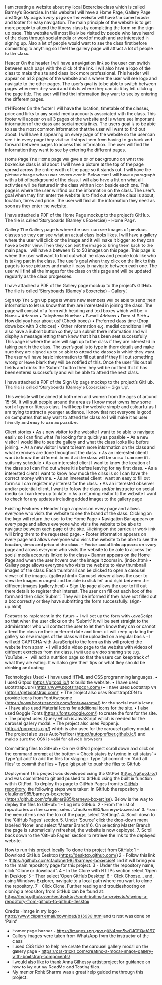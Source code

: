I am creating a website about my local Boxercise class which is called Barney’s Boxercise. In this website I will have a Home Page, Gallery Page and Sign Up page.  Every page on the website will have the same header and footer for easy navigation. The main principle of the website is to get more people to attend the fitness class by completing the form on the sign up page.
This website will most likely be visited by people who have heard of the class through social media or word of mouth and are interested in signing up. Also a lot of people would want to see the class first before committing to anything so I feel the gallery page will attract a lot of people to the class.

Header
On the header I will have a navigation link so the user can switch between each page with the click of the link. I will also have a logo of the class to make the site and class look more professional.
This header will appear on all 3 pages of the website and is where the user will see logo and navigate to the other pages. The user’s goal is to be able to switch between pages whenever they want and this is where they can do it by left clicking the page title. The user will find the information they want to see by entering the different pages.

#H1Footer
On the footer I will have the location, timetable of the classes, price and links to any social media accounts associated with the class.
This footer will appear on all 3 pages of the website and is where see important information of the class and social media links. The user’s goal is to be able to see the most common information that the user will want to find out about. I will have it appearing on every page of the website so the user can see it in every page they visit so it stops them from having to go back and forward between pages to access this information. The user will find the information they want to see by entering the different pages.

Home Page
The Home page will give a bit of background on what the boxercise class is all about.  I will have a picture at the top of the page spread across the entire width of the page so it stands out. I will have the picture change when user hovers over it. Below that I will have a paragraph with a bit of background of the class. I will also have a list on what all activities will be featured in the class with an icon beside each one. 
This page is where the user will find out the information on the class. The user’s goal when they first enter the website is to find out what the class is about, location, times and price. The user will find all the information they need as soon as they enter the website.

I have attached a PDF of the Home Page mockup to the project’s GitHub. The file is called ‘Storyboards (Barney's Boxercise) - Home Page’.

Gallery
The Gallery page is where the user can see images of previous classes so they can see what an actual class looks likes. I will have a gallery where the user will click on the image and it will make it bigger so they can have a better view. Then they can exit the image to bring them back to the main page. I will have a between 15 to 50 images on this page.
This page is where the user will want to find out what the class and people look like who is taking part in the class. The user’s goal when they click on the link to this page is to see pictures and make it easy to navigate between each one. The user will find all the images for the class on this page and will be updated regularly as the class progresses.

I have attached a PDF of the Gallery page mockup to the project’s GitHub. The file is called ‘Storyboards (Barney's Boxercise) - Gallery’.

Sign Up
The Sign Up page is where new members will be able to send their information to let us know that they are interested in joining the class. The page will consist of a form with heading and text boxes which will be:
•	Name
•	Address
•	Telephone Number
•	E-mail Address
•	Date of Birth
•	How did you hear about us? (Check boxes)
•	Preferred class time (Drop down box with 3 choices)
•	Other information e.g. medial conditions
I will also have a Submit button so they can submit there information and will display a message letting them know that it has been sent successfully.
This page is where the user will sign up to the class if they are interested in taking part in the class. The user’s goal is to type in there details and make sure they are signed up to be able to attend the classes in which they want. The user will have basic information to fill out and if they fill out something wrong or leave blank they will be notified of this. Once the user fills out all fields and clicks the ‘Submit’ button then they will be notified that it has been entered successfully and will be able to attend the next class.

I have attached a PDF of the Sign Up page mockup to the project’s GitHub. The file is called ‘Storyboards (Barney's Boxercise) – Sign Up’.

This website will be aimed at both men and women from the ages of around 15-50. It will suit people around the area as I know most towns how some sort of gym or fitness class. I will keep the website simple and colourful as I am trying to attract a younger audience. I know that not everyone is good on computers that may want to attend the class so I will make it as user friendly and easy to use as possible.

Client stories
•	As a new visitor to the website I want to be able to navigate easily so I can find what I’m looking for a quickly as possible
•	As a new visitor I would like to see the gallery and what the class looks like before joining.
•	As a new visitor I want to learn more information on the class and what exercises are done throughout the class.
•	As an interested client I want to know the different times that the class will be on so I can see if it suits my schedule
•	As an interested client I want to know the location of the class so I can find out where it is before leaving for my first class.
•	As a interested client I want to know how much the class is so I can have the correct money with me.
•	As an interested client I want an easy to fill out form so I can register my interest for the class.
•	As an interested observer and/or potential client, I want to follow the class and/or instructor on social media so I can keep up to date.
•	As a returning visitor to the website I want to check for any updates including added images to the gallery page

Existing Features
•	Header Logo appears on every page and allows everyone who visits the website to see the brand of the class. Clicking on the logo will return the user to the Home Page
•	Navigation Bar appears on every page and allows everyone who visits the website to be able to navigate between each page of the site. Clicking on the particular work link will bring them to the requested page.
•	Footer information appears on every page and allows everyone who visits the website to be able to see the location, times and price of the class.
•	Footer social links appears on every page and allows everyone who visits the website to be able to access the social media accounts linked to the class
•	Banner appears on the Home Page and when the user hovers over the image it zooms in. (index.html)
•	Gallery page allows everyone who visits the website to view thumbnail images of the class. Each thumbnail can be clicked to open a carousel viewer of the images. (gallery.html
•	Carousel viewer allows the user to view the images enlarged and be able to click left and right between the different images (gallery.html)
•	Sign Up page allows the user to fill out there details to register their interest. The user can fill out each box of the form and then click ‘Submit’. They will be informed if they have not filled out a box correctly or they have submitting the form successfully. (sign-up.html)

Features to implement in the future
•	I will set up the form with JavaScript so that when the user clicks on the ‘Submit’ it will be sent straight to the administrator who will contact the user to let them know they can or cannot attend the class on their preferred date and time.
•	I will keep updating the gallery so new images of the class will be uploaded on a regular basis
•	I will add CAPTCHA with JavaScript to the form as this will protect the website from spam.
•	I will add a video page to the website with videos of different exercises from the class. I will use a video sharing site e.g. YouTube.
•	I will add a nutrition page so that the users can keep track of what they are eating. It will also give them tips on what they should be drinking and eating.

Technologies Used
•	I have used HTML and CSS programming languages.
•	I used Gitpod (https://gitpod.io/) to build the website.
•	I have used BootstrapCDN (https://www.bootstrapcdn.com/)
•	I have used Bootstrap v4 (https://getbootstrap.com/) 
•	The project also uses BootstrapCDN to provide icons from FontAwesome (https://www.bootstrapcdn.com/fontawesome/) for the social media icons.
•	I have also used Material Icons for additional icons for the site.
•	I also used Goggle Fonts (https://fonts.google.com/) to create the font for the site.
•	The project uses jQuery which is JavaScript which is needed for the carousel gallery modal.
•	The project also uses Popper.js (https://popper.js.org/) which is also used for the carousel gallery modal.
•	The project also uses AutoPrefixer (https://autoprefixer.github.io/) and makes sure the CSS is valid for all web browsers

Committing files to GitHub
•	On my GitPod project scroll down and click on the command prompt at the bottom
•	Check status by typing in ‘git status’
•	Type ‘git add’ to add the files for staging
•	Type ‘git commit -m "Add all files" to commit the files
•	Type ‘git push’ to push the files to GitHub

Deployment
This project was developed using the GitPod (https://gitpod.io/) and was committed to git and pushed to GitHub using the built in function within GitPod.
To deploy this page to GitHub Pages from its [GitHub repository](https://github.com/AJGreaves/portrait-artist), the following steps were taken: 
In GitHub the repository is cfaulkner985/barneys-boxercise (https://github.com/cfaulkner985/barneys-boxercise). Below is the way to deploy the files to GitHub:
1 - Log into GitHub. 
2 - From the list of repositories on the screen, select ‘cfaulkner985/barneys-boxercise’
3. From the menu items near the top of the page, select ‘Settings’.
4. Scroll down to the ‘GitHub Pages’ section.
5. Under ‘Source’ click the drop-down menu labelled ‘None’ and select ‘Master Branch’
6. On selecting Master Branch the page is automatically refreshed, the website is now deployed. 
7. Scroll back down to the ‘GitHub Pages’ section to retrieve the link to the deployed website.

How to run this project locally
To clone this project from GitHub:
1 – Download GitHub Desktop (https://desktop.github.com/)
2 - Follow this link – (https://github.com/cfaulkner985/barneys-boxercise) and it will bring you to the main repository page for this project.
3 - Under the repository name, click "Clone or download".
4 - In the Clone with HTTPs section select ‘Open in Desktop’ 
5 - Then select ‘Open GitHub Desktop’
6 - Click Choose... and, using Windows Explorer, navigate to a local path where you want to clone the repository.
7 - Click Clone.
Further reading and troubleshooting on cloning a repository from GitHub can be found at: https://help.github.com/en/desktop/contributing-to-projects/cloning-a-repository-from-github-to-github-desktop

Credits
 -Image in my logo - https://www.clipart.email/download/813990.html and tt rest was done on ‘Paint’
- Homer page banner - https://images.app.goo.gl/N4bsd5wCJCEQeb167
- Gallery images were taken from WhatsApp from the instructor of the class
- I used CSS ticks to help me create the carousel gallery modal on the gallery page - https://css-tricks.com/creating-a-modal-image-gallery-with-bootstrap-components/
- I would also like to thank Anna Gilhespy artist project for guidance on how to lay out my ReadMe and Testing files.
- My mentor Rohit Sharma was a great help guided me through this project.
